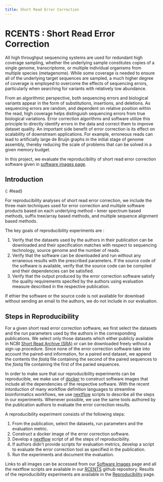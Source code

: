```yaml
---
title: Short Read Error Correction
---
```


<div class="starter-template" markdown="1"> 


# RCENTS : Short Read Error Correction

All high throughput sequencing systems are used for redundant high coverage sampling, whether the underlying sample constitutes copies of a single genome, transcriptome, or multiple individual organisms from multiple species (metagenome). While some coverage is needed to ensure all of the underlying target sequences are sampled, a much higher degree of coverage is employed to overcome the effects of sequencing errors, particularly when searching for variants with relatively low abundance. 

From an algorithmic perspective, both sequencing errors and biological variants appear in the form of substitutions, insertions, and deletions. As sequencing errors are random, and dependent on relative position within the read, high coverage helps distinguish sequencing errors from true biological variations. Error correction algorithms and software utilize this principle to directly identify errors in the data and correct them to improve dataset quality. An important side benefit of error correction is its effect on scalability of downstream applications. For example, erroneous reads can lead to artificially large de Bruijn graphs in the initial stage of genome assembly, thereby reducing the scale of problems that can be solved in a given memory budget. 

In this project, we evaluate the reproducibility of short read error correction software given in [software images page](images).

## Introduction
{: #lead}

For reproducibility analyses of short read error correction, we include the three main techniques used for error correction and multiple software products based on each underlying method – kmer spectrum based methods, suffix tree/array based methods, and multiple sequence alignment based methods.

The key goals of reproducibility experiments are :

1. Verify that the datasets used by the authors in their publication can be downloaded and their specification matches with respect to sequencing technology, source genome and the number of reads.
2. Verify that the software can be downloaded and run without any erraneous results with the prescribed parameters. If the source code of the software is available, verify that the source code can be compiled and their dependencies can be satisfied.
3. Verify that the output produced by the error correction software satisfy the quality requirements specifed by the authors using evaluation measure described in the respective publication. 

If ethier the software or the source code is not available for download without sending an email to the authors, we do not include in our evaluation.

## Steps in Reproducibility

For a given short read error correction software, we first select the datasets and the run parameters used by the authors in the corresponding publications. We select only those datasets which either publicly available in NCBI [Short Read Archive (SRA)](https://www.ncbi.nlm.nih.gov/sra) or can be downloaded freely without a sign-up procedure. Since none of the error correction software take into account the paired-end information, for a paired end dataset, we append the contents the _fastq_ file containing the second of the paired sequences to the _fastq_ file containing the first of the paried sequences.

In order to make sure that our reproducibility experiments can be reproducible, we make use of [docker](https://www.docker.com/) to construct software images that include all the dependencies of the respective software. With the recent intorduction of many workflow definition languages to streamline bioinformatics workflows, we use [nextflow](https://www.nextflow.io) scripts to describe all the steps in our experiments. Whenever possible, we use the same tools authored by the publication authors to evaluate the error correction results.

A reproducibility experiment consists of the following steps:
 
1. From the publication, select the datasets, run parameters and the evaluation metric. 
2. Construct a docker image of the error correction software.
3. Develop a [nextflow](https://www.nextflow.io) script of all the steps of reproducibility.
4. If authors didn't provide scripts for evaluation metrics, develop a script to evaluate the error correction tool as specified in the publication.
5. Run the experiments and document the evaluation.


Links to all images can be accessed from our [Software Images](images) page and all the nextflow scripts are available in our [RCENTS](http://github.com/rcents/ec/) github repository. Results of the reproducibility experiments are available in the [Reproducibility](repro) page.

<!--
## Summary

 1. How much sucess
2. What are the difficulties
3. Where can a user find the details
-->

</div>
